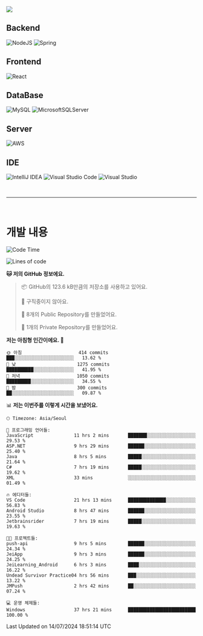 <img src="https://capsule-render.vercel.app/api?type=waving&color=364765&height=300&section=header&text=Welcome&fontSize=90" />

## Backend
![NodeJS](https://img.shields.io/badge/node.js-6DA55F?style=for-the-badge&logo=node.js&logoColor=white)
![Spring](https://img.shields.io/badge/spring-%236DB33F.svg?style=for-the-badge&logo=spring&logoColor=white)

## Frontend
![React](https://img.shields.io/badge/react-%2320232a.svg?style=for-the-badge&logo=react&logoColor=%2361DAFB)

## DataBase
![MySQL](https://img.shields.io/badge/mysql-4479A1.svg?style=for-the-badge&logo=mysql&logoColor=white)
![MicrosoftSQLServer](https://img.shields.io/badge/Microsoft%20SQL%20Server-CC2927?style=for-the-badge&logo=microsoft%20sql%20server&logoColor=white)

## Server
![AWS](https://img.shields.io/badge/AWS-%23FF9900.svg?style=for-the-badge&logo=amazon-aws&logoColor=white)


## IDE
![IntelliJ IDEA](https://img.shields.io/badge/IntelliJIDEA-000000.svg?style=for-the-badge&logo=intellij-idea&logoColor=white)
![Visual Studio Code](https://img.shields.io/badge/Visual%20Studio%20Code-0078d7.svg?style=for-the-badge&logo=visual-studio-code&logoColor=white)
![Visual Studio](https://img.shields.io/badge/Visual%20Studio-5C2D91.svg?style=for-the-badge&logo=visual-studio&logoColor=white)

<br>

---

<br>

# 개발 내용

<!--START_SECTION:waka-->
![Code Time](http://img.shields.io/badge/Code%20Time-561%20hrs%2033%20mins-blue)

![Lines of code](https://img.shields.io/badge/%EC%A0%80%EB%8A%94%20%EC%97%AC%ED%83%9C%EA%B9%8C%EC%A7%80%20-853.6%20thousand%20%EC%A4%84%EC%9D%98%20%EC%BD%94%EB%93%9C%EB%A5%BC%20%EC%9E%91%EC%84%B1%ED%96%88%EC%96%B4%EC%9A%94.-blue)

**🐱 저의 GitHub 정보에요.** 

> 📦 GitHub의 123.6 kB만큼의 저장소를 사용하고 있어요. 
 > 
> 🚫 구직중이지 않아요.
 > 
> 📜 8개의 Public Repository를 만들었어요. 
 > 
> 🔑 1개의 Private Repository를 만들었어요. 
 > 
**저는 아침형 인간이에요. 🐤** 

```text
🌞 아침                     414 commits         ███░░░░░░░░░░░░░░░░░░░░░░   13.62 % 
🌆 낮　                     1275 commits        ██████████░░░░░░░░░░░░░░░   41.95 % 
🌃 저녁                     1050 commits        █████████░░░░░░░░░░░░░░░░   34.55 % 
🌙 밤　                     300 commits         ██░░░░░░░░░░░░░░░░░░░░░░░   09.87 % 
```


📊 **저는 이번주를 이렇게 시간을 보냈어요.** 

```text
🕑︎ Timezone: Asia/Seoul

💬 프로그래밍 언어들: 
JavaScript               11 hrs 2 mins       ███████░░░░░░░░░░░░░░░░░░   29.53 % 
ASP.NET                  9 hrs 29 mins       ██████░░░░░░░░░░░░░░░░░░░   25.40 % 
Java                     8 hrs 5 mins        █████░░░░░░░░░░░░░░░░░░░░   21.64 % 
C#                       7 hrs 19 mins       █████░░░░░░░░░░░░░░░░░░░░   19.62 % 
XML                      33 mins             ░░░░░░░░░░░░░░░░░░░░░░░░░   01.49 % 

🔥 에디터들: 
VS Code                  21 hrs 13 mins      ██████████████░░░░░░░░░░░   56.83 % 
Android Studio           8 hrs 47 mins       ██████░░░░░░░░░░░░░░░░░░░   23.55 % 
Jetbrainsrider           7 hrs 19 mins       █████░░░░░░░░░░░░░░░░░░░░   19.63 % 

🐱‍💻 프로젝트들: 
push-api                 9 hrs 5 mins        ██████░░░░░░░░░░░░░░░░░░░   24.34 % 
JeiApp                   9 hrs 3 mins        ██████░░░░░░░░░░░░░░░░░░░   24.25 % 
JeiLearning_Android      6 hrs 3 mins        ████░░░░░░░░░░░░░░░░░░░░░   16.22 % 
Undead Survivor Practice04 hrs 56 mins       ███░░░░░░░░░░░░░░░░░░░░░░   13.22 % 
JMPush                   2 hrs 42 mins       ██░░░░░░░░░░░░░░░░░░░░░░░   07.24 % 

💻 운영 체제들: 
Windows                  37 hrs 21 mins      █████████████████████████   100.00 % 
```


 Last Updated on 14/07/2024 18:51:14 UTC
<!--END_SECTION:waka-->

